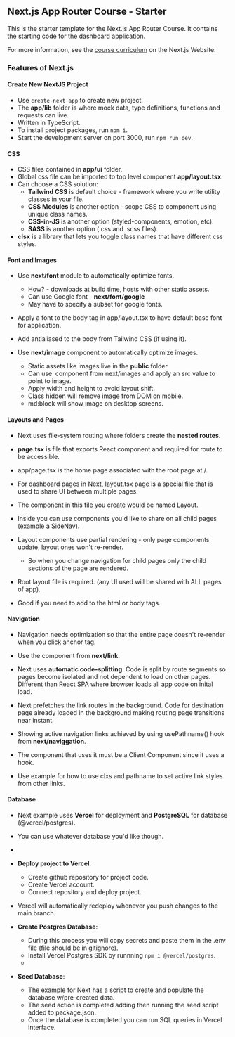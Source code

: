 ## Next.js App Router Course - Starter

This is the starter template for the Next.js App Router Course. It contains the starting code for the dashboard application.

For more information, see the [course curriculum](https://nextjs.org/learn) on the Next.js Website.

### Features of Next.js

#### Create New NextJS Project

- Use `create-next-app` to create new project.
- The **app/lib** folder is where mock data, type definitions, functions and requests can live.
- Written in TypeScript.
- To install project packages, run `npm i`.
- Start the development server on port 3000, run `npm run dev`.

#### CSS

- CSS files contained in **app/ui** folder.
- Global css file can be imported to top level component **app/layout.tsx**.
- Can choose a CSS solution:
  - **Tailwind CSS** is default choice - framework where you write utility classes in your file.
  - **CSS Modules** is another option - scope CSS to component using unique class names.
  - **CSS-in-JS** is another option (styled-components, emotion, etc).
  - **SASS** is another option (.css and .scss files).
- **clsx** is a library that lets you toggle class names that have different css styles.

#### Font and Images

- Use **next/font** module to automatically optimize fonts.
  - How? - downloads at build time, hosts with other static assets.
  - Can use Google font - **next/font/google**
  - May have to specify a subset for google fonts.
- Apply a font to the body tag in app/layout.tsx to have default base font for application.
- Add antialiased to the body from Tailwind CSS (if using it).

- Use **next/image** component to automatically optimize images.
  - Static assets like images live in the **public** folder.
  - Can use **<Image>** component from next/images and apply an src value to point to image.
  - Apply width and height to avoid layout shift.
  - Class hidden will remove image from DOM on mobile.
  - md:block will show image on desktop screens.

#### Layouts and Pages

- Next uses file-system routing where folders create the **nested routes**.
- **page.tsx** is file that exports React component and required for route to be accessible.
- app/page.tsx is the home page associated with the root page at /.

- For dashboard pages in Next, layout.tsx page is a special file that is used to share UI between multiple pages.
- The component in this file you create would be named Layout.
- Inside you can use components you'd like to share on all child pages (example a SideNav).
- Layout components use partial rendering - only page components update, layout ones won't re-render.
  - So when you change navigation for child pages only the child sections of the page are rendered.
- Root layout file is required. (any UI used will be shared with ALL pages of app).
- Good if you need to add to the html or body tags.

#### Navigation

- Navigation needs optimization so that the entire page doesn't re-render when you click anchor tag.
- Use the **<Link>** component from **next/link**.
- Next uses **automatic code-splitting**. Code is split by route segments so pages become isolated and not dependent to load on other pages. Different than React SPA where browser loads all app code on inital load.
- Next prefetches the link routes in the background. Code for destination page already loaded in the background making routing page transitions near instant.

- Showing active navigation links achieved by using usePathname() hook from **next/naviggation**.
- The component that uses it must be a Client Component since it uses a hook.
- Use example for how to use clxs and pathname to set active link styles from other links.

#### Database

- Next example uses **Vercel** for deployment and **PostgreSQL** for database (@vercel/postgres).
- You can use whatever database you'd like though.
-
- **Deploy project to Vercel**:

  - Create github repository for project code.
  - Create Vercel account.
  - Connect repository and deploy project.

- Vercel will automatically redeploy whenever you push changes to the main branch.

- **Create Postgres Database**:

  - During this process you will copy secrets and paste them in the .env file (file should be in gitignore).
  - Install Vercel Postgres SDK by runnning `npm i @vercel/postgres`.
  -

- **Seed Database**:
  - The example for Next has a script to create and populate the database w/pre-created data.
  - The seed action is completed adding then running the seed script added to package.json.
  - Once the database is completed you can run SQL queries in Vercel interface.
